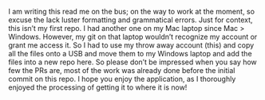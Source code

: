 I am writing this read me on the bus; on the way to work at the moment, so excuse the lack luster formatting and grammatical errors. Just for context, this isn’t my first repo. I had another one on my Mac laptop since Mac > Windows. However, my git on that laptop wouldn’t recognize my account or grant me access it. So I had to use my throw away account (this) and copy all the files onto a USB and move them to my Windows laptop and add the files into a new repo here. So please don’t be impressed when you say how few the PRs are, most of the work was already done before the initial commit on this repo. I hope you enjoy the application, as I thoroughly enjoyed the processing of getting it to where it is now!
